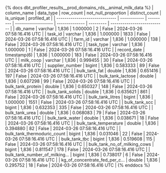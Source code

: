 {% docs dbt_profiler_results__prod_domains_rds__animal_milk_data  %}
| column_name                    | data_type    | row_count | not_null_proportion | distinct_count | is_unique | profiled_at                 |
| ------------------------------ | ------------ | --------- | ------------------- | -------------- | --------- | --------------------------- |
| db_name                        | varchar      |     1,836 |            1.000000 |              2 |     False | 2024-03-26 07:58:16.416 UTC |
| task_id                        | varchar      |     1,836 |            1.000000 |           1833 |     False | 2024-03-26 07:58:16.416 UTC |
| farm_id                        | varchar      |     1,836 |            1.000000 |            138 |     False | 2024-03-26 07:58:16.416 UTC |
| task_type                      | varchar      |     1,836 |            1.000000 |              1 |     False | 2024-03-26 07:58:16.416 UTC |
| record_date                    | timestamp(6) |     1,836 |            1.000000 |            183 |     False | 2024-03-26 07:58:16.416 UTC |
| milk_coop                      | varchar      |     1,836 |            0.999455 |             30 |     False | 2024-03-26 07:58:16.416 UTC |
| supplier_number                | bigint       |     1,836 |            0.583333 |             89 |     False | 2024-03-26 07:58:16.416 UTC |
| bulk_tank_fat                  | double       |     1,836 |            0.651416 |            197 |     False | 2024-03-26 07:58:16.416 UTC |
| bulk_tank_lactose              | double       |     1,836 |            0.607298 |             99 |     False | 2024-03-26 07:58:16.416 UTC |
| bulk_tank_protein              | double       |     1,836 |            0.650327 |            148 |     False | 2024-03-26 07:58:16.416 UTC |
| bulk_tank_solids               | double       |     1,836 |            0.635621 |            861 |     False | 2024-03-26 07:58:16.416 UTC |
| bulk_tank_litres               | bigint       |     1,836 |            1.000000 |           1551 |     False | 2024-03-26 07:58:16.416 UTC |
| bulk_tank_scc                  | bigint       |     1,836 |            0.632353 |            335 |     False | 2024-03-26 07:58:16.416 UTC |
| bulk_tank_urea                 | double       |     1,836 |            0.068083 |             79 |     False | 2024-03-26 07:58:16.416 UTC |
| bulk_tank_water                | double       |     1,836 |            0.038671 |             18 |     False | 2024-03-26 07:58:16.416 UTC |
| bulk_tank_temperature          | double       |     1,836 |            0.394880 |             82 |     False | 2024-03-26 07:58:16.416 UTC |
| bulk_tank_thermoduric_count    | bigint       |     1,836 |            0.031046 |             22 |     False | 2024-03-26 07:58:16.416 UTC |
| bulk_tank_tbc                  | bigint       |     1,836 |            0.519608 |            115 |     False | 2024-03-26 07:58:16.416 UTC |
| bulk_tank_no_of_milking_cows   | bigint       |     1,836 |            0.811547 |            178 |     False | 2024-03-26 07:58:16.416 UTC |
| bulk_tank_number_of_milking... | bigint       |     1,836 |            0.738017 |              6 |     False | 2024-03-26 07:58:16.416 UTC |
| kg_of_concentrate_fed_per_c... | double       |     1,836 |            0.295752 |             18 |     False | 2024-03-26 07:58:16.416 UTC |
{% enddocs %}
